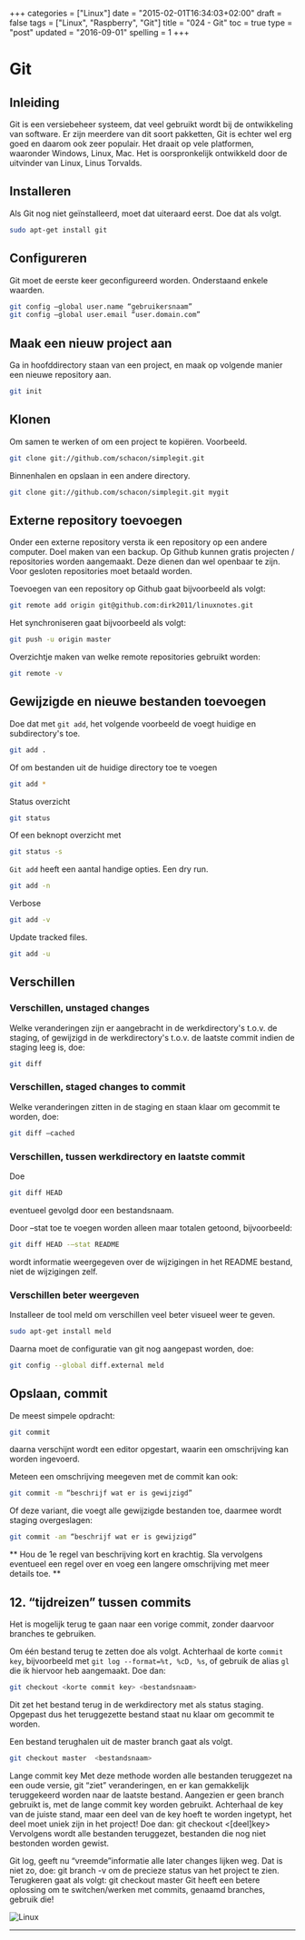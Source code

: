 +++
categories = ["Linux"]
date = "2015-02-01T16:34:03+02:00"
draft = false
tags = ["Linux", "Raspberry", "Git"]
title = "024 - Git"
toc = true
type = "post"
updated = "2016-09-01"
spelling = 1
+++

# Git

##  Inleiding
Git is een versiebeheer systeem, dat veel gebruikt wordt bij de ontwikkeling van
software. Er zijn meerdere van dit soort pakketten, Git is echter wel erg goed
en daarom ook zeer populair. Het draait op vele platformen, waaronder Windows,
Linux, Mac.
Het is oorspronkelijk ontwikkeld door de uitvinder van Linux, Linus Torvalds.


## Installeren
Als Git nog niet geïnstalleerd, moet dat uiteraard eerst. Doe dat als volgt.
```bash
sudo apt-get install git
```

## Configureren
Git moet de eerste keer geconfigureerd worden. Onderstaand enkele waarden.
```bash
git config –global user.name “gebruikersnaam”
git config –global user.email “user.domain.com”
```


## Maak een nieuw project aan
Ga in hoofddirectory staan van een project, en maak op volgende manier een nieuwe
repository aan.
```bash
git init
```


## Klonen
Om samen te werken of om een project te kopiëren. Voorbeeld.
```bash
git clone git://github.com/schacon/simplegit.git
```
Binnenhalen en opslaan in een andere directory.
```bash
git clone git://github.com/schacon/simplegit.git mygit
```

## Externe repository toevoegen
Onder een externe repository versta ik een repository op een andere computer. Doel
maken van een backup.
Op Github kunnen gratis projecten / repositories worden aangemaakt. Deze dienen
dan wel openbaar te zijn. Voor gesloten repositories moet betaald worden.

Toevoegen van een repository op Github gaat bijvoorbeeld als volgt:
```bash
git remote add origin git@github.com:dirk2011/linuxnotes.git
```

Het synchroniseren gaat bijvoorbeeld als volgt:
```bash
git push -u origin master
```

Overzichtje maken van welke remote repositories gebruikt worden:
```bash
git remote -v
```


## Gewijzigde en nieuwe bestanden toevoegen
Doe dat met `git add`, het volgende voorbeeld de voegt huidige en subdirectory's toe.
```bash
git add .
```

Of om bestanden uit de huidige directory toe te voegen
```bash
git add *
``` 

Status overzicht
```bash
git status
```
Of een beknopt overzicht met
```bash
git status -s
```

`Git add` heeft een aantal handige opties. Een dry run.
```bash
git add -n
```
Verbose
```bash
git add -v
```
Update tracked files.
```bash
git add -u
```


## Verschillen

### Verschillen, unstaged changes
Welke veranderingen zijn er aangebracht in de werkdirectory's t.o.v. de staging, of
gewijzigd in de werkdirectory's t.o.v. de laatste commit indien de staging leeg
is, doe:
```bash
git diff
```

### Verschillen, staged changes to commit
Welke veranderingen zitten in de staging en staan klaar om gecommit te worden,
doe:
```bash
git diff –cached
```

### Verschillen, tussen werkdirectory en laatste commit
Doe 
```bash
git diff HEAD    
```
eventueel gevolgd door een bestandsnaam. 

Door –stat toe te voegen worden alleen maar totalen getoond, bijvoorbeeld:
```bash
git diff HEAD -–stat README
```
wordt informatie weergegeven over de wijzigingen in het README bestand, niet de
wijzigingen zelf.

### Verschillen beter weergeven
Installeer de tool meld om verschillen veel beter visueel weer te geven. 
```bash
sudo apt-get install meld
```

Daarna moet de configuratie van git nog aangepast worden, doe:
```bash
git config --global diff.external meld
```


## Opslaan, commit

De meest simpele opdracht:
```bash
git commit
```
daarna verschijnt wordt een editor opgestart, waarin een omschrijving kan worden
ingevoerd.

Meteen een omschrijving meegeven met de commit kan ook:
```bash
git commit -m “beschrijf wat er is gewijzigd”
```

Of deze variant, die voegt alle gewijzigde bestanden toe, daarmee wordt staging
overgeslagen:
```bash
git commit -am “beschrijf wat er is gewijzigd”
```

** Hou de 1e regel van beschrijving kort en krachtig. Sla vervolgens eventueel een
regel over en voeg een langere omschrijving met meer details toe. **


## 12. “tijdreizen” tussen commits
Het is mogelijk terug te gaan naar een vorige commit, zonder daarvoor branches
te gebruiken. 

Om één bestand terug te zetten doe als volgt. Achterhaal de korte `commit key`,
bijvoorbeeld met `git log --format=%t, %cD, %s`, of gebruik de alias `gl` die ik
hiervoor heb aangemaakt.
Doe dan:
```bash
git checkout <korte commit key> <bestandsnaam>
```
Dit zet het bestand terug in de werkdirectory met als status staging. Opgepast
dus het teruggezette bestand staat nu klaar om gecommit te worden.


Een bestand terughalen uit de master branch gaat als volgt.
```bash
git checkout master  <bestandsnaam>
```




Lange commit key
Met deze methode worden alle bestanden teruggezet na een oude versie, git “ziet”
veranderingen, en er kan gemakkelijk teruggekeerd worden naar de laatste
bestand. Aangezien er geen branch gebruikt is, met de lange commit key worden
gebruikt. Achterhaal de key van de juiste stand, maar een deel van de key hoeft
te worden ingetypt, het deel moet uniek zijn in het project!
Doe dan: 
git checkout <[deel]key>
Vervolgens wordt alle bestanden teruggezet, bestanden die nog niet bestonden
worden gewist.

Git log, geeft nu “vreemde”informatie alle later changes lijken weg. Dat is niet
zo, doe: git branch -v om de precieze status van het project te zien.
Terugkeren gaat als volgt:
git checkout master
Git heeft een betere oplossing om te switchen/werken met commits, genaamd
branches, gebruik die!









![Linux](/img/logo_linux.jpg)

* * *

